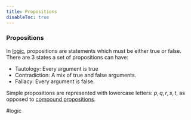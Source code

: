 ```yaml
---
title: Propositions
disableToc: true
---
```


### Propositions
In [logic](logic.md), propositions are statements which must be either true or false. There are 3 states a set of propositions can have:
- Tautology: Every argument is true
- Contradiction: A mix of true and false arguments.
- Fallacy: Every argument is false.

Simple propositions are represented with lowercase letters: $p, q, r, s, t$, as opposed to [compound propositions](compound-propositions.md).

#logic
